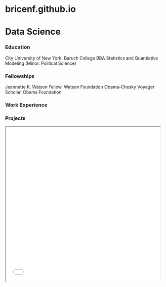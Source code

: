 # bricenf.github.io
 
# Data Science
### Education
City University of New York, Baruch College
BBA Statistics and Quantiative Modeling (Minor: Political Science)

### Fellowships
Jeannette K. Watson Fellow, Watson Foundation
Obama-Chesky Voyager Scholar, Obama Foundation

### Work Experience

### Projects
<iframe src="Map vF Proj.html" height="500" width="500"></iframe>


